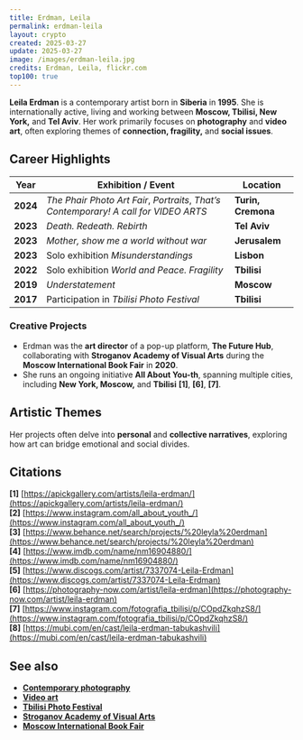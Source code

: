 ```yaml
---
title: Erdman, Leila
permalink: erdman-leila
layout: crypto
created: 2025-03-27
update: 2025-03-27
image: /images/erdman-leila.jpg
credits: Erdman, Leila, flickr.com
top100: true
---
```


**Leila Erdman** is a contemporary artist born in **Siberia** in **1995**. She is internationally active, living and working between **Moscow, Tbilisi, New York,** and **Tel Aviv**. Her work primarily focuses on **photography** and **video art**, often exploring themes of **connection, fragility,** and **social issues**.

## Career Highlights

| Year | Exhibition / Event | Location |
|------|------------------|----------|
| **2024** | *The Phair Photo Art Fair*, *Portraits*, *That’s Contemporary! A call for VIDEO ARTS* | **Turin, Cremona** |
| **2023** | *Death. Redeath. Rebirth* | **Tel Aviv** |
| **2023** | *Mother, show me a world without war* | **Jerusalem** |
| **2023** | Solo exhibition *Misunderstandings* | **Lisbon** |
| **2022** | Solo exhibition *World and Peace. Fragility* | **Tbilisi** |
| **2019** | *Understatement* | **Moscow** |
| **2017** | Participation in *Tbilisi Photo Festival* | **Tbilisi** |

### Creative Projects
- Erdman was the **art director** of a pop-up platform, **The Future Hub**, collaborating with **Stroganov Academy of Visual Arts** during the **Moscow International Book Fair** in **2020**.
- She runs an ongoing initiative **All About You-th**, spanning multiple cities, including **New York, Moscow,** and **Tbilisi** **[1]**, **[6]**, **[7]**.

## Artistic Themes
Her projects often delve into **personal** and **collective narratives**, exploring how art can bridge emotional and social divides.

## Citations

**[1]** [https://apickgallery.com/artists/leila-erdman/](https://apickgallery.com/artists/leila-erdman/)  
**[2]** [https://www.instagram.com/all_about_youth_/](https://www.instagram.com/all_about_youth_/)  
**[3]** [https://www.behance.net/search/projects/%20leyla%20erdman](https://www.behance.net/search/projects/%20leyla%20erdman)  
**[4]** [https://www.imdb.com/name/nm16904880/](https://www.imdb.com/name/nm16904880/)  
**[5]** [https://www.discogs.com/artist/7337074-Leila-Erdman](https://www.discogs.com/artist/7337074-Leila-Erdman)  
**[6]** [https://photography-now.com/artist/leila-erdman](https://photography-now.com/artist/leila-erdman)  
**[7]** [https://www.instagram.com/fotografia_tbilisi/p/COpdZkqhzS8/](https://www.instagram.com/fotografia_tbilisi/p/COpdZkqhzS8/)  
**[8]** [https://mubi.com/en/cast/leila-erdman-tabukashvili](https://mubi.com/en/cast/leila-erdman-tabukashvili)  

## See also

- **[Contemporary photography](https://en.wikipedia.org/wiki/Contemporary_photography)**
- **[Video art](https://en.wikipedia.org/wiki/Video_art)**
- **[Tbilisi Photo Festival](https://www.tbilisiphotofestival.com/)**
- **[Stroganov Academy of Visual Arts](https://en.wikipedia.org/wiki/Stroganov_Academy_of_Arts)**
- **[Moscow International Book Fair](https://mibf.info/)**

<!-- Prompt:  
- Не менять язык статьи, сохранять оригинальный язык.  
- Если тема оформлена как "Имя Фамилия", заголовок должен быть "Фамилия, Имя".  
- Изменить title: A Template на основной топик в статье.  
- Создать permalink: на основе title.  
- Замени date: 2018-01-02 на created: текущую дату в таком же формате  
- Замени update: хххх-хх-хх текущую дату в таком же формате  
- Изменить заголовок раздела "Citations" на ## Citations.  
- Оформить ссылки в разделе "Citations" в формате: **[1]** [URL](URL).  
- При ссылке на источник в тексте, использовать формат: **[x]**, **[x]**.  
- Убедиться, что номера цитат соответствуют записям в разделе "Citations".  
- Сделать номера цитат кликабельными по указанному выше формату.  
- Добавить список связанных тем в том же формате.  
- Если есть списки - конвертируй их в таблицы  
- Выделяй даты, места, географические назавания, адреса, имена собственные **таким образом**  
- Использовать шаблон - "[Название темы](ссылка-на-тему)" для каждого пункта.  
- Раздел ## See also должен включаться автоматически в конец статьи.  
- Результат в md коде  
- Оставить этот Prompt после редактирования в конце кода.  
-->
